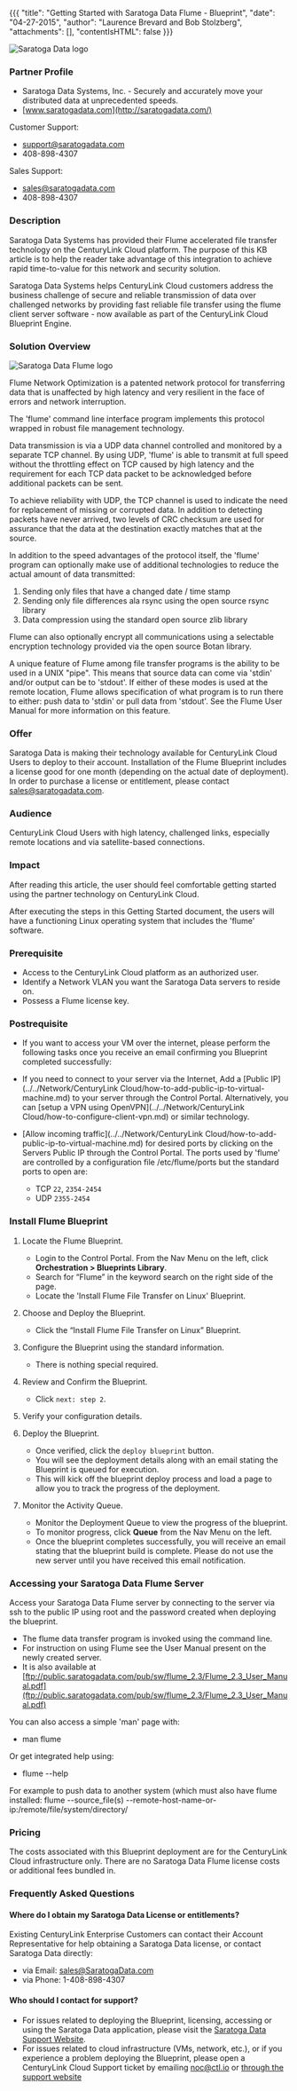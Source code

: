 {{{
"title": "Getting Started with Saratoga Data Flume - Blueprint",
"date": "04-27-2015",
"author": "Laurence Brevard and Bob Stolzberg",
"attachments": [],
"contentIsHTML": false
}}}

![Saratoga Data logo](../../images/ecosystem-saratoga-data-logo.png)

### Partner Profile
* Saratoga Data Systems, Inc. - Securely and accurately move your distributed data at unprecedented speeds.
* [www.saratogadata.com](http://saratogadata.com/)

Customer Support:
* [support@saratogadata.com](mailto:support@saratogadata.com)
* 408-898-4307

Sales Support:
* [sales@saratogadata.com](mailto:sales@saratogadata.com)
* 408-898-4307

### Description
Saratoga Data Systems has provided their Flume accelerated file transfer technology on the CenturyLink Cloud platform. The purpose of this KB article is to help the reader take advantage of this integration to achieve rapid time-to-value for this network and security solution.

Saratoga Data Systems helps CenturyLink Cloud customers address the business challenge of secure and reliable transmission of data over challenged networks by providing fast reliable file transfer using the flume client server software - now available as part of the CenturyLink Cloud Blueprint Engine.

### Solution Overview
![Saratoga Data Flume logo](../../images/ecosystem-saratoga-data-flume-logo.png)

Flume Network Optimization is a patented network protocol for transferring data that is unaffected by high latency and very resilient in the face of errors and network interruption.

The 'flume' command line interface program implements this protocol wrapped in robust file management technology.

Data transmission is via a UDP data channel controlled and monitored by a separate TCP channel. By using UDP, 'flume' is able to transmit at full speed without the throttling effect on TCP caused by high latency and the requirement for each TCP data packet to be acknowledged before additional packets can be sent.

To achieve reliability with UDP, the TCP channel is used to indicate the need for replacement of missing or corrupted data. In addition to detecting packets have never arrived, two levels of CRC checksum are used for assurance that the data at the destination exactly matches that at the source.

In addition to the speed advantages of the protocol itself, the 'flume' program can optionally make use of additional technologies to reduce the actual amount of data transmitted:

1. Sending only files that have a changed date / time stamp
2. Sending only file differences ala rsync using the open source rsync library
3. Data compression using the standard open source zlib library

Flume can also optionally encrypt all communications using a selectable encryption technology provided via the open source Botan library.

A unique feature of Flume among file transfer programs is the ability to be used in a UNIX "pipe". This means that source data can come via 'stdin' and/or output can be to 'stdout'. If either of these modes is used at the remote location, Flume allows specification of what program is to run there to either: push data to 'stdin' or pull data from 'stdout'. See the Flume User Manual for more information on this feature.

### Offer
Saratoga Data is making their technology available for CenturyLink Cloud Users to deploy to their account.  Installation of the Flume Blueprint includes a license good for one month (depending on the actual date of deployment). In order to purchase a license or entitlement, please contact [sales@saratogadata.com](mailto:sales@saratogadata.com).

### Audience
CenturyLink Cloud Users with high latency, challenged links, especially remote locations and via satellite-based connections.

### Impact
After reading this article, the user should feel comfortable getting started using the partner technology on CenturyLink Cloud.

After executing the steps in this Getting Started document, the users will have a functioning Linux operating system that includes the 'flume' software.

### Prerequisite
* Access to the CenturyLink Cloud platform as an authorized user.
* Identify a Network VLAN you want the Saratoga Data servers to reside on.
* Possess a Flume license key.

### Postrequisite
* If you want to access your VM over the internet, please perform the following tasks once you receive an email confirming you Blueprint completed successfully:

* If you need to connect to your server via the Internet, Add a [Public IP](../../Network/CenturyLink Cloud/how-to-add-public-ip-to-virtual-machine.md) to your server through the Control Portal. Alternatively, you can [setup a VPN using OpenVPN](../../Network/CenturyLink Cloud/how-to-configure-client-vpn.md) or similar technology.

* [Allow incoming traffic](../../Network/CenturyLink Cloud/how-to-add-public-ip-to-virtual-machine.md) for desired ports by clicking on the Servers Public IP through the Control Portal. The ports used by 'flume' are controlled by a configuration file /etc/flume/ports but the standard ports to open are:
   * TCP `22`, `2354-2454`
   * UDP `2355-2454`

### Install Flume Blueprint
1. Locate the Flume Blueprint.
   * Login to the Control Portal. From the Nav Menu on the left, click **Orchestration > Blueprints Library**.
   * Search for “Flume” in the keyword search on the right side of the page.
   * Locate the 'Install Flume File Transfer on Linux' Blueprint.

2. Choose and Deploy the Blueprint.
   * Click the “Install Flume File Transfer on Linux” Blueprint.

3. Configure the Blueprint using the standard information.
   * There is nothing special required.

4. Review and Confirm the Blueprint.
   * Click `next: step 2`.

5. Verify your configuration details.

6. Deploy the Blueprint.
   * Once verified, click the `deploy blueprint` button.
   * You will see the deployment details along with an email stating the Blueprint is queued for execution.
   * This will kick off the blueprint deploy process and load a page to allow you to track the progress of the deployment.

7. Monitor the Activity Queue.
   * Monitor the Deployment Queue to view the progress of the blueprint.
   * To monitor progress, click **Queue** from the Nav Menu on the left.
   * Once the blueprint completes successfully, you will receive an email stating that the blueprint build is complete. Please do not use the new server until you have received this email notification.

### Accessing your Saratoga Data Flume Server
Access your Saratoga Data Flume server by connecting to the server via ssh to the public IP using root and the password created when deploying the blueprint.
* The flume data transfer program is invoked using the command line.
* For instruction on using Flume see the User Manual present on the newly created server.
* It is also available at [ftp://public.saratogadata.com/pub/sw/flume_2.3/Flume_2.3_User_Manual.pdf](ftp://public.saratogadata.com/pub/sw/flume_2.3/Flume_2.3_User_Manual.pdf)

You can also access a simple 'man' page with:
* man flume

Or get integrated help using:
* flume --help

For example to push data to another system (which must also have flume installed:
flume --source_file(s) --remote-host-name-or-ip:/remote/file/system/directory/

### Pricing
The costs associated with this Blueprint deployment are for the CenturyLink Cloud infrastructure only. There are no Saratoga Data Flume license costs or additional fees bundled in.

### Frequently Asked Questions

#### Where do I obtain my Saratoga Data License or entitlements?
Existing CenturyLink Enterprise Customers can contact their Account Representative for help obtaining a Saratoga Data license, or contact Saratoga Data directly:
- via Email: [sales@SaratogaData.com](mailto:sales@SaratogaData.com)
- via Phone: 1-408-898-4307

#### Who should I contact for support?
* For issues related to deploying the Blueprint, licensing, accessing or using the Saratoga Data application, please visit the [Saratoga Data Support Website](http://www.SaratogaDataSystems.com/support).
* For issues related to cloud infrastructure (VMs, network, etc.), or if you experience a problem deploying the Blueprint, please open a CenturyLink Cloud Support ticket by emailing [noc@ctl.io](mailto:noc@ctl.io) or [through the support website](https://t3n.zendesk.com/tickets/new)
